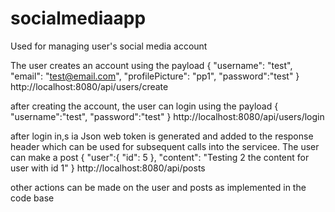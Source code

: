 # socialmediaapp
Used for managing user's social media account

The user creates an account using the payload
{
    "username": "test",
    "email": "test@email.com",
    "profilePicture": "pp1",
    "password":"test"
}
http://localhost:8080/api/users/create

after creating the account, the user can login using the payload 
{
    "username":"test",
    "password":"test"
}
http://localhost:8080/api/users/login


after login in,s ia Json web token is generated and added to the response header which can be used for subsequent calls into the servicee. The user can make a post
{
    "user":{
        "id": 5
    },
    "content": "Testing 2 the content for user with id 1"
}
http://localhost:8080/api/posts


other actions can be made on the user and posts as implemented in the code base
